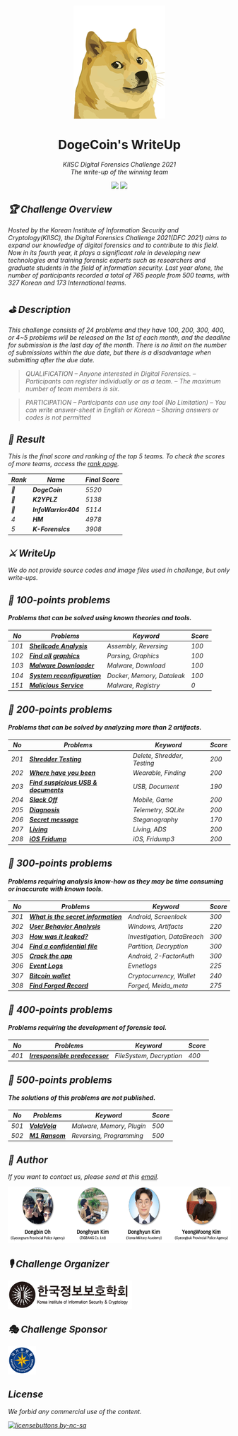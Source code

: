 <p align='center'><img src="./res/doge_logo.png" height="256"></p>

<h1 align="center">DogeCoin's WriteUp</a></h1>
<p align="center">
  <em>KIISC Digital Forensics Challenge 2021</br>
  <em>The write-up of the winning team
</p>

<p align="center">
    <img src="https://badges.gitter.im/gitterHQ/gitter.png">
    <img src="https://img.shields.io/badge/Licence-MIT-blue.svg">
</p>

## 🏆 Challenge Overview
Hosted by the Korean Institute of Information Security and Cryptology(KIISC), the Digital Forensics Challenge 2021(DFC 2021) aims to expand our knowledge of digital forensics and to contribute to this field. Now in its fourth year, it plays a significant role in developing new technologies and training forensic experts such as researchers and graduate students in the field of information security. Last year alone, the number of participants recorded a total of 765 people from 500 teams, with 327 Korean and 173 International teams.

## ⛳️ Description
This challenge consists of 24 problems and they have 100, 200, 300, 400, or 4~5 problems will be released on the 1st of each month, and the deadline for submission is the last day of the month. There is no limit on the number of submissions within the due date, but there is a disadvantage when submitting after the due date.

> QUALIFICATION
– Anyone interested in Digital Forensics.
– Participants can register individually or as a team.
– The maximum number of team members is six.

> PARTICIPATION
– Participants can use any tool (No Limitation)
– You can write answer-sheet in English or Korean
– Sharing answers or codes is not permitted

## 🎉 Result
This is the final score and ranking of the top 5 teams.
To check the scores of more teams, access the [rank page](https://dfchallenge.org/digital-forensics-challenge-2021-ranking).

| Rank | Name | Final Score |
|----|----------|---------|
|🥇  | <strong>DogeCoin</strong> | 5520 |
|🥈  | <strong>K2YPLZ</strong> | 5138 |
|🥉  | <strong>InfoWarrior404</strong> | 5114 |
|4   | <strong>HM</strong> | 4978 |
|5   | <strong>K-Forensics</strong> | 3908 |

## ⚔️ WriteUp

We do not provide source codes and image files used in challenge, but only write-ups.

## 🐥 100-points problems
#### Problems that can be solved using known theories and tools.

| No | Problems | Keyword | Score |
|----|----------|---------|-------|
|101 | <strong>[Shellcode Analysis](./write-up/[DogeCoin][101].pdf)</strong> | Assembly, Reversing | 100 |
|102 | <strong>[Find all graphics](./write-up/[DogeCoin][102].pdf)</strong> | Parsing, Graphics | 100 |
|103 | <strong>[Malware Downloader](./write-up/[DogeCoin][103].pdf)</strong> | Malware, Download | 100 |
|104 | <strong>[System reconfiguration](./write-up/[DogeCoin][104].pdf)</strong> | Docker, Memory, Dataleak | 100|
|151    | <strong>[Malicious Service](./write-up/[DogeCoin][151].pdf)</strong> | Malware, Registry | 0 |

## 🦩 200-points problems
#### Problems that can be solved by analyzing more than 2 artifacts.

| No | Problems | Keyword | Score |
|----|----------|---------|-------|
|201 | <strong>[Shredder Testing](./write-up/[DogeCoin][201].pdf)</strong> | Delete, Shredder, Testing | 200 |
|202 | <strong>[Where have you been](./write-up/[DogeCoin][202].pdf)</strong> | Wearable, Finding | 200 |
|203 | <strong>[Find suspicious USB & documents](./write-up/[DogeCoin][203].pdf)</strong> | USB, Document | 190 |
|204 | <strong>[Slack Off](./write-up/[DogeCoin][204].pdf)</strong> | Mobile, Game | 200 |
|205 | <strong>[Diagnosis](./write-up/[DogeCoin][205].pdf)</strong> | Telemetry, SQLite | 200 |
|206 | <strong>[Secret message](./write-up/[DogeCoin][206].pdf)</strong> | Steganography | 170 |
|207 | <strong>[Living](./write-up/[DogeCoin][207].pdf)</strong> | Living, ADS | 200 |
|208 | <strong>[iOS Fridump](./write-up/[DogeCoin][208].pdf)</strong> | iOS, Fridump3 | 200 |

## 🦉 300-points problems
#### Problems requiring analysis know-how as they may be time consuming or inaccurate with known tools.

| No | Problems | Keyword | Score |
|----|----------|---------|-------|
|301 | <strong>[What is the secret information](./write-up/[DogeCoin][301].pdf)</strong> | Android, Screenlock | 300 |
|302 | <strong>[User Behavior Analysis](./write-up/[DogeCoin][302].pdf)</strong> | Windows, Artifacts | 220 |
|303 | <strong>[How was it leaked?](./write-up/[DogeCoin][303].pdf)</strong> | Investigation, DataBreach | 300 |
|304 | <strong>[Find a confidential file](./write-up/[DogeCoin][304].pdf)</strong> | Partition, Decryption | 300 |
|305 | <strong>[Crack the app](./write-up/[DogeCoin][305].pdf)</strong> | Android, 2-FactorAuth | 300 |
|306 | <strong>[Event Logs](./write-up/[DogeCoin][306].pdf)</strong> | Evnetlogs | 225 |
|307 | <strong>[Bitcoin wallet](./write-up/[DogeCoin][307].pdf)</strong> | Cryptocurrency, Wallet | 240 |
|308 | <strong>[Find Forged Record](./write-up/[DogeCoin][308].pdf)</strong> | Forged, Meida_meta | 275 |

## 🐉 400-points problems
#### Problems requiring the development of forensic tool.

| No | Problems | Keyword | Score |
|----|----------|---------|-------|
|401 | <strong>[Irresponsible predecessor](./write-up/[DogeCoin][401].pdf)</strong> | FileSystem, Decryption | 400 |

## 🚀 500-points problems
#### The solutions of this problems are not published.

| No | Problems | Keyword | Score |
|----|----------|---------|-------|
|501 | <strong>[VolaVola](./write-up/[DogeCoin][501].pdf)</strong> | Malware, Memory, Plugin | 500 |
|502 | <strong>[M1 Ransom](./write-up/[DogeCoin][502].pdf)</strong> | Reversing, Programming | 500 |

## 📝 Author
If you want to contact us, please send at this [email](mailto:digitalisx99@gmail.com).

<img src="./res/dogecoin_team.png" height="128">

## 🎙 Challenge Organizer

<img src="./res/kiisc_logo.png" height="64">

## 🎭 Challenge Sponsor

<img src="./res/nis_logo.png" height="64">

## License
We forbid any commercial use of the content.

[![licensebuttons by-nc-sa](https://licensebuttons.net/l/by-nc-sa/3.0/88x31.png)](https://creativecommons.org/licenses/by-nc-sa/4.0)